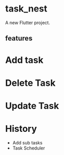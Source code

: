 # task_nest

A new Flutter project.

## features
# Add task
# Delete Task
# Update Task
# History

- Add sub tasks
- Task Scheduler 
